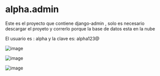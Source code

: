 # alpha.admin

Este es el proyecto que contiene django-admin , solo es necesario descargar el proyeto y correrlo porque la base de datos esta en la nube

El usuario es : alpha
y la clave es: alpha123@

![image](https://github.com/rrodriguezreyes/alpha.admin/assets/39017677/2ad091fd-18bf-4738-8507-1ea5d9f15ed8)

![image](https://github.com/rrodriguezreyes/alpha.admin/assets/39017677/038950fa-2ca7-4176-b236-ccfa22949c15)

![image](https://github.com/rrodriguezreyes/alpha.admin/assets/39017677/94b1c8cd-4d73-4d6d-8932-a9ca2b2ebf40)
